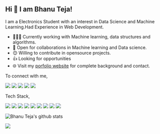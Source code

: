 ## Hi 👋 I am Bhanu Teja!
 
 I am a Electronics Student with an interest in Data Science and Machine Learning.Had Experience in Web Development.
  
- 👨🏽‍💻 Currently working with Machine learning, data structures and algorithms.
- 🤝 Open for collaborations in Machine learning and Data science.
- 😊 Willing to contribute in opensource projects.
- 👍 Looking for opportunities
- 🌐 Visit my [porfolio website](http://bhanuteja.tech/) for complete background and contact.

To connect with me,

[<img src="https://img.shields.io/badge/twitter-%231DA1F2.svg?&style=for-the-badge&logo=twitter&logoColor=white" />](https://twitter.com/bhanutejakurak1)  [<img src="https://img.shields.io/badge/linkedin-%230077B5.svg?&style=for-the-badge&logo=linkedin&logoColor=white" />](https://www.linkedin.com/in/bhanutejakurakula/) [<img src = "https://img.shields.io/badge/facebook-%231877F2.svg?&style=for-the-badge&logo=facebook&logoColor=white">](https://www.facebook.com/bhanu.teja.5209) [<img src ="https://img.shields.io/badge/portfolio-web-%23.svg?&style=for-the-badge&logo=&logoColor=white%22">](https://github.com/bhanuteja2001) [<img src = "https://img.shields.io/badge/instagram-%23E4405F.svg?&style=for-the-badge&logo=instagram&logoColor=white">](https://www.instagram.com/bhanutej_07/)  


Tech Stack,

<img src="https://img.shields.io/badge/python%20-%2314354C.svg?&style=for-the-badge&logo=python&logoColor=white"/> <img src="https://img.shields.io/badge/Wordpress%20-%2300599C.svg?&style=for-the-badge&logo=wordpress&logoColor=white"/>
<img src="https://img.shields.io/badge/c%20-%2300599C.svg?&style=for-the-badge&logo=c%2B%2B&ogoColor=white"/> <img src="https://img.shields.io/badge/flask%20-%23000.svg?&style=for-the-badge&logo=flask&logoColor=white"/>
<img src="https://img.shields.io/badge/git%20-%23F05033.svg?&style=for-the-badge&logo=git&logoColor=white"/> <img src="https://img.shields.io/badge/Diaolog-flow%20-%23FF9900.svg?&style=for-the-badge&logo=Dialog-flow&logoColor=white"/>
<img src="https://img.shields.io/badge/heroku%20-%23430098.svg?&style=for-the-badge&logo=heroku&logoColor=white"/> <img src="https://img.shields.io/badge/docker%20-%230db7ed.svg?&style=for-the-badge&logo=docker&logoColor=white"/>
<img src="https://img.shields.io/badge/mongoDB%20-%23589636.svg?&style=for-the-badge&logo=mongoDB&logoColor=white"/>

![Bhanu Teja's github stats](https://github-readme-stats.vercel.app/api?username=bhanuteja2001&show_icons=true&theme=radical) 



 ![](https://komarev.com/ghpvc/?username=bhanuteja2001)
